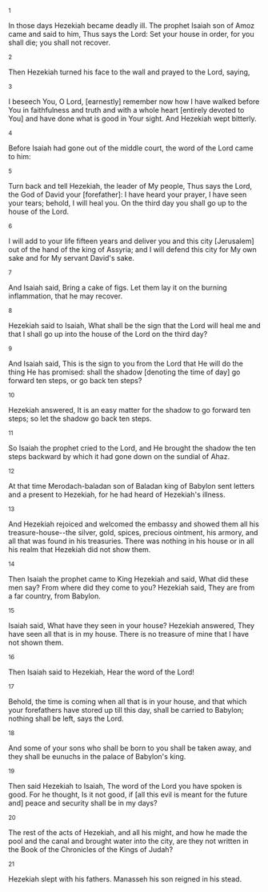 <sup>1</sup> 

In those days Hezekiah became deadly ill. The prophet Isaiah son of Amoz came and said to him, Thus says the Lord: Set your house in order, for you shall die; you shall not recover. 

<sup>2</sup> 

Then Hezekiah turned his face to the wall and prayed to the Lord, saying, 

<sup>3</sup> 

I beseech You, O Lord, [earnestly] remember now how I have walked before You in faithfulness and truth and with a whole heart [entirely devoted to You] and have done what is good in Your sight. And Hezekiah wept bitterly. 

<sup>4</sup> 

Before Isaiah had gone out of the middle court, the word of the Lord came to him: 

<sup>5</sup> 

Turn back and tell Hezekiah, the leader of My people, Thus says the Lord, the God of David your [forefather]: I have heard your prayer, I have seen your tears; behold, I will heal you. On the third day you shall go up to the house of the Lord. 

<sup>6</sup> 

I will add to your life fifteen years and deliver you and this city [Jerusalem] out of the hand of the king of Assyria; and I will defend this city for My own sake and for My servant David's sake. 

<sup>7</sup> 

And Isaiah said, Bring a cake of figs. Let them lay it on the burning inflammation, that he may recover. 

<sup>8</sup> 

Hezekiah said to Isaiah, What shall be the sign that the Lord will heal me and that I shall go up into the house of the Lord on the third day? 

<sup>9</sup> 

And Isaiah said, This is the sign to you from the Lord that He will do the thing He has promised: shall the shadow [denoting the time of day] go forward ten steps, or go back ten steps? 

<sup>10</sup> 

Hezekiah answered, It is an easy matter for the shadow to go forward ten steps; so let the shadow go back ten steps. 

<sup>11</sup> 

So Isaiah the prophet cried to the Lord, and He brought the shadow the ten steps backward by which it had gone down on the sundial of Ahaz. 

<sup>12</sup> 

At that time Merodach-baladan son of Baladan king of Babylon sent letters and a present to Hezekiah, for he had heard of Hezekiah's illness. 

<sup>13</sup> 

And Hezekiah rejoiced and welcomed the embassy and showed them all his treasure-house--the silver, gold, spices, precious ointment, his armory, and all that was found in his treasuries. There was nothing in his house or in all his realm that Hezekiah did not show them. 

<sup>14</sup> 

Then Isaiah the prophet came to King Hezekiah and said, What did these men say? From where did they come to you? Hezekiah said, They are from a far country, from Babylon. 

<sup>15</sup> 

Isaiah said, What have they seen in your house? Hezekiah answered, They have seen all that is in my house. There is no treasure of mine that I have not shown them. 

<sup>16</sup> 

Then Isaiah said to Hezekiah, Hear the word of the Lord! 

<sup>17</sup> 

Behold, the time is coming when all that is in your house, and that which your forefathers have stored up till this day, shall be carried to Babylon; nothing shall be left, says the Lord. 

<sup>18</sup> 

And some of your sons who shall be born to you shall be taken away, and they shall be eunuchs in the palace of Babylon's king. 

<sup>19</sup> 

Then said Hezekiah to Isaiah, The word of the Lord you have spoken is good. For he thought, Is it not good, if [all this evil is meant for the future and] peace and security shall be in my days? 

<sup>20</sup> 

The rest of the acts of Hezekiah, and all his might, and how he made the pool and the canal and brought water into the city, are they not written in the Book of the Chronicles of the Kings of Judah? 

<sup>21</sup> 

Hezekiah slept with his fathers. Manasseh his son reigned in his stead.